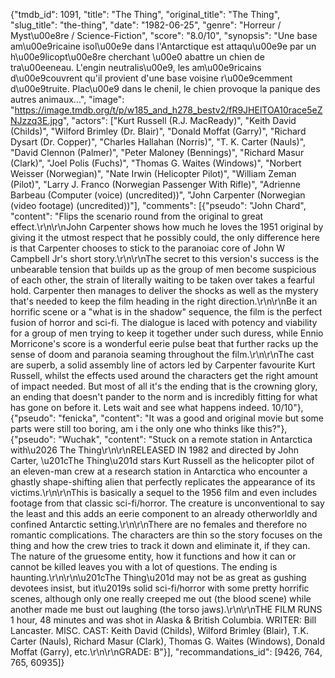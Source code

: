 {"tmdb_id": 1091, "title": "The Thing", "original_title": "The Thing", "slug_title": "the-thing", "date": "1982-06-25", "genre": "Horreur / Myst\u00e8re / Science-Fiction", "score": "8.0/10", "synopsis": "Une base am\u00e9ricaine isol\u00e9e dans l'Antarctique est attaqu\u00e9e par un h\u00e9licopt\u00e8re cherchant \u00e0 abattre un chien de tra\u00eeneau. L'engin neutralis\u00e9, les am\u00e9ricains d\u00e9couvrent qu'il provient d'une base voisine r\u00e9cemment d\u00e9truite. Plac\u00e9 dans le chenil, le chien provoque la panique des autres animaux...", "image": "https://image.tmdb.org/t/p/w185_and_h278_bestv2/fR9JHElTOA10race5eZNJzzq3E.jpg", "actors": ["Kurt Russell (R.J. MacReady)", "Keith David (Childs)", "Wilford Brimley (Dr. Blair)", "Donald Moffat (Garry)", "Richard Dysart (Dr. Copper)", "Charles Hallahan (Norris)", "T. K. Carter (Nauls)", "David Clennon (Palmer)", "Peter Maloney (Bennings)", "Richard Masur (Clark)", "Joel Polis (Fuchs)", "Thomas G. Waites (Windows)", "Norbert Weisser (Norwegian)", "Nate Irwin (Helicopter Pilot)", "William Zeman (Pilot)", "Larry J. Franco (Norwegian Passenger With Rifle)", "Adrienne Barbeau (Computer (voice) (uncredited))", "John Carpenter (Norwegian (video footage) (uncredited))"], "comments": [{"pseudo": "John Chard", "content": "Flips the scenario round from the original to great effect.\r\n\r\nJohn Carpenter shows how much he loves the 1951 original by giving it the utmost respect that he possibly could, the only difference here is that Carpenter chooses to stick to the paranoiac core of John W Campbell Jr's short story.\r\n\r\nThe secret to this version's success is the unbearable tension that builds up as the group of men become suspicious of each other, the strain of literally waiting to be taken over takes a fearful hold. Carpenter then manages to deliver the shocks as well as the mystery that's needed to keep the film heading in the right direction.\r\n\r\nBe it an horrific scene or a \"what is in the shadow\" sequence, the film is the perfect fusion of horror and sci-fi. The dialogue is laced with potency and viability for a group of men trying to keep it together under such duress, while Ennio Morricone's score is a wonderful eerie pulse beat that further racks up the sense of doom and paranoia seaming throughout the film.\r\n\r\nThe cast are superb, a solid assembly line of actors led by Carpenter favourite Kurt Russell, whilst the effects used around the characters get the right amount of impact needed. But most of all it's the ending that is the crowning glory, an ending that doesn't pander to the norm and is incredibly fitting for what has gone on before it. Lets wait and see what happens indeed. 10/10"}, {"pseudo": "fenicka", "content": "It was a good and original movie but some parts were still too boring, am i the only one who thinks like this?"}, {"pseudo": "Wuchak", "content": "Stuck on a remote station in Antarctica with\u2026 The Thing\r\n\r\nRELEASED IN 1982 and directed by John Carter, \u201cThe Thing\u201d stars Kurt Russell as the helicopter pilot of an eleven-man crew at a research station in Antarctica who encounter a ghastly shape-shifting alien that perfectly replicates the appearance of its victims.\r\n\r\nThis is basically a sequel to the 1956 film and even includes footage from that classic sci-fi/horror. The creature is unconventional to say the least and this adds an eerie component to an already otherworldly and confined Antarctic setting.\r\n\r\nThere are no females and therefore no romantic complications. The characters are thin so the story focuses on the thing and how the crew tries to track it down and eliminate it, if they can. The nature of the gruesome entity, how it functions and how it can or cannot be killed leaves you with a lot of questions. The ending is haunting.\r\n\r\n\u201cThe Thing\u201d may not be as great as gushing devotees insist, but it\u2019s solid sci-fi/horror with some pretty horrific scenes, although only one really creeped me out (the blood scene) while another made me bust out laughing (the torso jaws).\r\n\r\nTHE FILM RUNS 1 hour, 48 minutes and was shot in Alaska & British Columbia. WRITER: Bill Lancaster. MISC. CAST: Keith David (Childs), Wilford Brimley (Blair), T.K. Carter (Nauls), Richard Masur (Clark), Thomas G. Waites (Windows), Donald Moffat (Garry), etc.\r\n\r\nGRADE: B"}], "recommandations_id": [9426, 764, 765, 60935]}